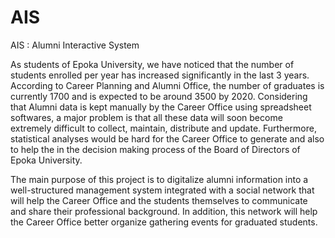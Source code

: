 # AIS

AIS : Alumni Interactive System

As students of Epoka University, we have noticed that the number of students enrolled per year has increased significantly in the last 
3 years. According to Career Planning and Alumni Office, the number of graduates is currently 1700 and is expected to be around 3500 by 2020. 
Considering that Alumni data is kept manually by the Career Office using spreadsheet softwares, a major problem is that all these data
will soon become extremely difficult to collect, maintain, distribute and update. Furthermore, statistical analyses would be hard for the
Career Office to generate and also to help the in the decision making process of the Board of Directors of Epoka University. 

The main purpose of this project is to digitalize alumni information into a well-structured management system integrated with a social 
network that will help the Career Office and the students themselves to communicate and share their professional background. In addition, 
this network will help the Career Office better organize gathering events for graduated students.

